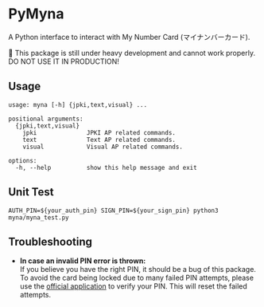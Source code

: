 # PyMyna
A Python interface to interact with My Number Card (マイナンバーカード).

🚧 This package is still under heavy development and cannot work properly. DO NOT USE IT IN PRODUCTION!

## Usage
```
usage: myna [-h] {jpki,text,visual} ...

positional arguments:
  {jpki,text,visual}
    jpki              JPKI AP related commands.
    text              Text AP related commands.
    visual            Visual AP related commands.

options:
  -h, --help          show this help message and exit
```

## Unit Test
`AUTH_PIN=${your_auth_pin} SIGN_PIN=${your_sign_pin} python3 myna/myna_test.py`

## Troubleshooting
- **In case an invalid PIN error is thrown:**\
  If you believe you have the right PIN, it should be a bug of this package. To avoid the card being locked due to many failed PIN attempts, please use the [official application](https://www.jpki.go.jp/download/) to verify your PIN. This will reset the failed attempts.